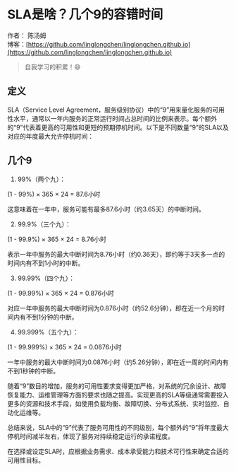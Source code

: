 # SLA是啥？几个9的容错时间
作者： 陈汤姆
<br/>博客：[https://github.com/linglongchen/linglongchen.github.io](https://github.com/linglongchen/linglongchen.github.io)

>自我学习的积累！😄

## 定义

SLA（Service Level Agreement，服务级别协议）中的“9”用来量化服务的可用性水平，通常以一年内服务的正常运行时间占总时间的比例来表示。每个额外的“9”代表着更高的可用性和更短的预期停机时间。以下是不同数量“9”的SLA以及对应的年度最大允许停机时间：

## 几个9

1. 99%（两个九）：

(1 - 99%) × 365 × 24 = 87.6小时

这意味着在一年中，服务可能有最多87.6小时（约3.65天）的中断时间。

2. 99.9%（三个九）：

(1 - 99.9%) × 365 × 24 = 8.76小时

表示一年中服务的最大中断时间为8.76小时（约0.36天），即约等于3天多一点的时间内有不到1小时的中断。

3. 99.99%（四个九）：

(1 - 99.99%) × 365 × 24 = 0.876小时

对应一年中服务的最大中断时间为0.876小时（约52.6分钟），即在近一个月的时间内有不到1分钟的中断。

4. 99.999%（五个九）：

(1 - 99.999%) × 365 × 24 = 0.0876小时

一年中服务的最大中断时间为0.0876小时（约5.26分钟），即在近一周的时间内有不到1秒钟的中断。

随着“9”数目的增加，服务的可用性要求变得更加严格，对系统的冗余设计、故障恢复能力、运维管理等方面的要求也随之提高。实现更高的SLA等级通常需要投入更多的资源和技术手段，如使用负载均衡、故障切换、分布式系统、实时监控、自动化运维等。

总结来说，SLA中的“9”代表了服务可用性的不同级别，每个额外的“9”将年度最大停机时间减半左右，体现了服务对持续稳定运行的承诺程度。

在选择或设定SLA时，应根据业务需求、成本承受能力和技术可行性来确定合适的可用性目标。